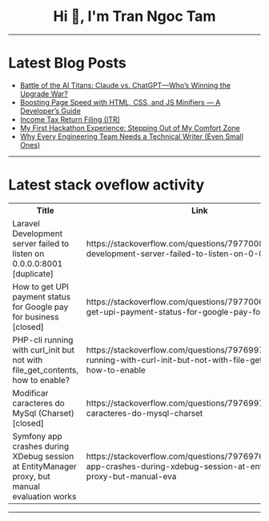 <h1 align="center">Hi 👋, I'm Tran Ngoc Tam</h1>

---

# Latest Blog Posts 
<!-- BLOG-POST-LIST:START -->
- [Battle of the AI Titans: Claude vs. ChatGPT—Who’s Winning the Upgrade War?](https://dev.to/aiwithapex/battle-of-the-ai-titans-claude-vs-chatgpt-whos-winning-the-upgrade-war-2ok9)
- [Boosting Page Speed with HTML, CSS, and JS Minifiers — A Developer’s Guide](https://dev.to/jaybarker/boosting-page-speed-with-html-css-and-js-minifiers-a-developers-guide-d03)
- [Income Tax Return Filing &lpar;ITR&rpar;](https://dev.to/madgan95/income-tax-return-filing-itr-33lh)
- [My First Hackathon Experience: Stepping Out of My Comfort Zone](https://dev.to/xzyvron/my-first-hackathon-experience-stepping-out-of-my-comfort-zone-3l0d)
- [Why Every Engineering Team Needs a Technical Writer &lpar;Even Small Ones&rpar;](https://dev.to/sandrameshack/why-every-engineering-team-needs-a-technical-writer-even-small-ones-5319)
<!-- BLOG-POST-LIST:END -->

---

# Latest stack oveflow activity
<table>
  <tr><th>Title</th><th>Link</th></tr>
  <!-- STACKOVERFLOW:START --><tr><td>Laravel Development server failed to listen on 0.0.0.0:8001 [duplicate]</td><td>https://stackoverflow.com/questions/79770081/laravel-development-server-failed-to-listen-on-0-0-0-08001</td></tr><tr><td>How to get UPI payment status for Google pay for business [closed]</td><td>https://stackoverflow.com/questions/79770069/how-to-get-upi-payment-status-for-google-pay-for-business</td></tr><tr><td>PHP-cli running with curl_init but not with file_get_contents, how to enable?</td><td>https://stackoverflow.com/questions/79769978/php-cli-running-with-curl-init-but-not-with-file-get-contents-how-to-enable</td></tr><tr><td>Modificar caracteres do MySql &lpar;Charset&rpar; [closed]</td><td>https://stackoverflow.com/questions/79769974/modificar-caracteres-do-mysql-charset</td></tr><tr><td>Symfony app crashes during XDebug session at EntityManager proxy, but manual evaluation works</td><td>https://stackoverflow.com/questions/79769765/symfony-app-crashes-during-xdebug-session-at-entitymanager-proxy-but-manual-eva</td></tr><!-- STACKOVERFLOW:END -->
</table>

---


